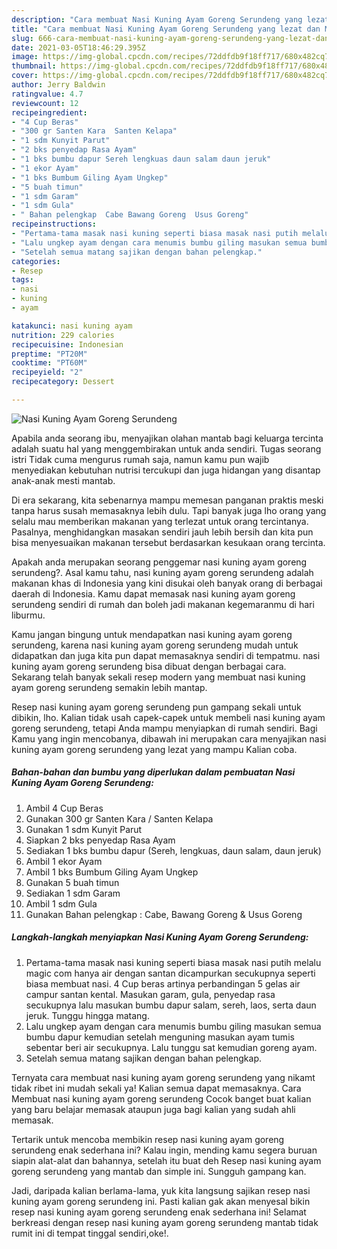 ```yaml
---
description: "Cara membuat Nasi Kuning Ayam Goreng Serundeng yang lezat dan Mudah Dibuat"
title: "Cara membuat Nasi Kuning Ayam Goreng Serundeng yang lezat dan Mudah Dibuat"
slug: 666-cara-membuat-nasi-kuning-ayam-goreng-serundeng-yang-lezat-dan-mudah-dibuat
date: 2021-03-05T18:46:29.395Z
image: https://img-global.cpcdn.com/recipes/72ddfdb9f18ff717/680x482cq70/nasi-kuning-ayam-goreng-serundeng-foto-resep-utama.jpg
thumbnail: https://img-global.cpcdn.com/recipes/72ddfdb9f18ff717/680x482cq70/nasi-kuning-ayam-goreng-serundeng-foto-resep-utama.jpg
cover: https://img-global.cpcdn.com/recipes/72ddfdb9f18ff717/680x482cq70/nasi-kuning-ayam-goreng-serundeng-foto-resep-utama.jpg
author: Jerry Baldwin
ratingvalue: 4.7
reviewcount: 12
recipeingredient:
- "4 Cup Beras"
- "300 gr Santen Kara  Santen Kelapa"
- "1 sdm Kunyit Parut"
- "2 bks penyedap Rasa Ayam"
- "1 bks bumbu dapur Sereh lengkuas daun salam daun jeruk"
- "1 ekor Ayam"
- "1 bks Bumbum Giling Ayam Ungkep"
- "5 buah timun"
- "1 sdm Garam"
- "1 sdm Gula"
- " Bahan pelengkap  Cabe Bawang Goreng  Usus Goreng"
recipeinstructions:
- "Pertama-tama masak nasi kuning seperti biasa masak nasi putih melalu magic com hanya air dengan santan dicampurkan secukupnya seperti biasa membuat nasi. 4 Cup beras artinya perbandingan 5 gelas air campur santan kental. Masukan garam, gula, penyedap rasa secukupnya lalu masukan bumbu dapur salam, sereh, laos, serta daun jeruk. Tunggu hingga matang."
- "Lalu ungkep ayam dengan cara menumis bumbu giling masukan semua bumbu dapur kemudian setelah menguning masukan ayam tumis sebentar beri air secukupnya. Lalu tunggu sat kemudian goreng ayam."
- "Setelah semua matang sajikan dengan bahan pelengkap."
categories:
- Resep
tags:
- nasi
- kuning
- ayam

katakunci: nasi kuning ayam 
nutrition: 229 calories
recipecuisine: Indonesian
preptime: "PT20M"
cooktime: "PT60M"
recipeyield: "2"
recipecategory: Dessert

---
```



![Nasi Kuning Ayam Goreng Serundeng](https://img-global.cpcdn.com/recipes/72ddfdb9f18ff717/680x482cq70/nasi-kuning-ayam-goreng-serundeng-foto-resep-utama.jpg)

Apabila anda seorang ibu, menyajikan olahan mantab bagi keluarga tercinta adalah suatu hal yang menggembirakan untuk anda sendiri. Tugas seorang istri Tidak cuma mengurus rumah saja, namun kamu pun wajib menyediakan kebutuhan nutrisi tercukupi dan juga hidangan yang disantap anak-anak mesti mantab.

Di era  sekarang, kita sebenarnya mampu memesan panganan praktis meski tanpa harus susah memasaknya lebih dulu. Tapi banyak juga lho orang yang selalu mau memberikan makanan yang terlezat untuk orang tercintanya. Pasalnya, menghidangkan masakan sendiri jauh lebih bersih dan kita pun bisa menyesuaikan makanan tersebut berdasarkan kesukaan orang tercinta. 



Apakah anda merupakan seorang penggemar nasi kuning ayam goreng serundeng?. Asal kamu tahu, nasi kuning ayam goreng serundeng adalah makanan khas di Indonesia yang kini disukai oleh banyak orang di berbagai daerah di Indonesia. Kamu dapat memasak nasi kuning ayam goreng serundeng sendiri di rumah dan boleh jadi makanan kegemaranmu di hari liburmu.

Kamu jangan bingung untuk mendapatkan nasi kuning ayam goreng serundeng, karena nasi kuning ayam goreng serundeng mudah untuk didapatkan dan juga kita pun dapat memasaknya sendiri di tempatmu. nasi kuning ayam goreng serundeng bisa dibuat dengan berbagai cara. Sekarang telah banyak sekali resep modern yang membuat nasi kuning ayam goreng serundeng semakin lebih mantap.

Resep nasi kuning ayam goreng serundeng pun gampang sekali untuk dibikin, lho. Kalian tidak usah capek-capek untuk membeli nasi kuning ayam goreng serundeng, tetapi Anda mampu menyiapkan di rumah sendiri. Bagi Kamu yang ingin mencobanya, dibawah ini merupakan cara menyajikan nasi kuning ayam goreng serundeng yang lezat yang mampu Kalian coba.

<!--inarticleads1-->

##### Bahan-bahan dan bumbu yang diperlukan dalam pembuatan Nasi Kuning Ayam Goreng Serundeng:

1. Ambil 4 Cup Beras
1. Gunakan 300 gr Santen Kara / Santen Kelapa
1. Gunakan 1 sdm Kunyit Parut
1. Siapkan 2 bks penyedap Rasa Ayam
1. Sediakan 1 bks bumbu dapur (Sereh, lengkuas, daun salam, daun jeruk)
1. Ambil 1 ekor Ayam
1. Ambil 1 bks Bumbum Giling Ayam Ungkep
1. Gunakan 5 buah timun
1. Sediakan 1 sdm Garam
1. Ambil 1 sdm Gula
1. Gunakan  Bahan pelengkap : Cabe, Bawang Goreng &amp; Usus Goreng




<!--inarticleads2-->

##### Langkah-langkah menyiapkan Nasi Kuning Ayam Goreng Serundeng:

1. Pertama-tama masak nasi kuning seperti biasa masak nasi putih melalu magic com hanya air dengan santan dicampurkan secukupnya seperti biasa membuat nasi. 4 Cup beras artinya perbandingan 5 gelas air campur santan kental. Masukan garam, gula, penyedap rasa secukupnya lalu masukan bumbu dapur salam, sereh, laos, serta daun jeruk. Tunggu hingga matang.
1. Lalu ungkep ayam dengan cara menumis bumbu giling masukan semua bumbu dapur kemudian setelah menguning masukan ayam tumis sebentar beri air secukupnya. Lalu tunggu sat kemudian goreng ayam.
1. Setelah semua matang sajikan dengan bahan pelengkap.




Ternyata cara membuat nasi kuning ayam goreng serundeng yang nikamt tidak ribet ini mudah sekali ya! Kalian semua dapat memasaknya. Cara Membuat nasi kuning ayam goreng serundeng Cocok banget buat kalian yang baru belajar memasak ataupun juga bagi kalian yang sudah ahli memasak.

Tertarik untuk mencoba membikin resep nasi kuning ayam goreng serundeng enak sederhana ini? Kalau ingin, mending kamu segera buruan siapin alat-alat dan bahannya, setelah itu buat deh Resep nasi kuning ayam goreng serundeng yang mantab dan simple ini. Sungguh gampang kan. 

Jadi, daripada kalian berlama-lama, yuk kita langsung sajikan resep nasi kuning ayam goreng serundeng ini. Pasti kalian gak akan menyesal bikin resep nasi kuning ayam goreng serundeng enak sederhana ini! Selamat berkreasi dengan resep nasi kuning ayam goreng serundeng mantab tidak rumit ini di tempat tinggal sendiri,oke!.

